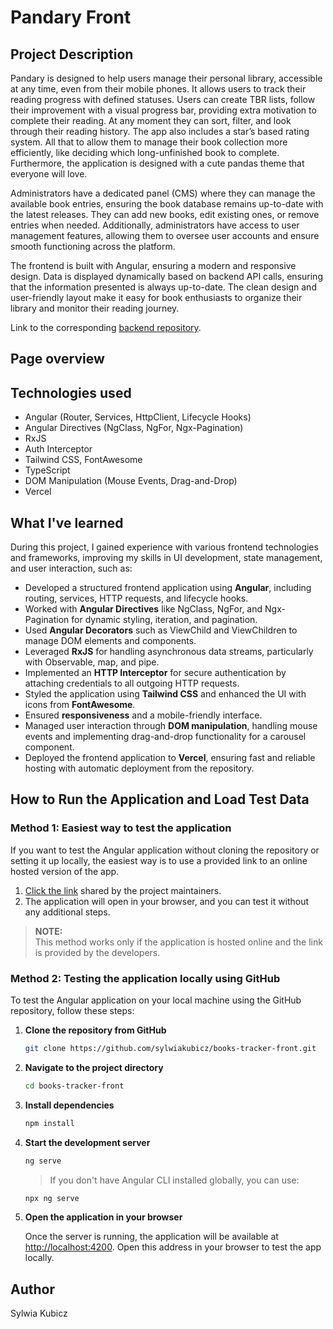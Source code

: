 # Pandary Front

## Project Description
Pandary is designed to help users manage their personal library, accessible at any time, even from their mobile phones. It allows users to track their reading progress with defined statuses. Users can create TBR lists, follow their improvement with a visual progress bar, providing extra motivation to complete their reading. At any moment they can sort, filter, and look through their reading history. The app also includes a star’s based rating system. All that to allow them to manage their book collection more efficiently, like deciding which long-unfinished book to complete. Furthermore, the application is designed with a cute pandas theme that everyone will love.

Administrators have a dedicated panel (CMS) where they can manage the available book entries, ensuring the book database remains up-to-date with the latest releases. They can add new books, edit existing ones, or remove entries when needed. Additionally, administrators have access to user management features, allowing them to oversee user accounts and ensure smooth functioning across the platform.

The frontend is built with Angular, ensuring a modern and responsive design. Data is displayed dynamically based on backend API calls, ensuring that the information presented is always up-to-date. The clean design and user-friendly layout make it easy for book enthusiasts to organize their library and monitor their reading journey.

Link to the corresponding [backend repository](https://github.com/sylwiakubicz/books-tracker-app).

## Page overview

## Technologies used
- Angular (Router, Services, HttpClient, Lifecycle Hooks)
- Angular Directives (NgClass, NgFor, Ngx-Pagination)
- RxJS
- Auth Interceptor
- Tailwind CSS, FontAwesome
- TypeScript
- DOM Manipulation (Mouse Events, Drag-and-Drop)
- Vercel

## What I've learned
During this project, I gained experience with various frontend technologies and frameworks, improving my skills in UI development, state management, and user interaction, such as:

- Developed a structured frontend application using **Angular**, including routing, services, HTTP requests, and lifecycle hooks.
- Worked with **Angular Directives** like NgClass, NgFor, and Ngx-Pagination for dynamic styling, iteration, and pagination.
- Used **Angular Decorators** such as ViewChild and ViewChildren to manage DOM elements and components.
- Leveraged **RxJS** for handling asynchronous data streams, particularly with Observable, map, and pipe.
- Implemented an **HTTP Interceptor** for secure authentication by attaching credentials to all outgoing HTTP requests.
- Styled the application using **Tailwind CSS** and enhanced the UI with icons from **FontAwesome**.
- Ensured **responsiveness** and a mobile-friendly interface.
- Managed user interaction through **DOM manipulation**, handling mouse events and implementing drag-and-drop functionality for a carousel component.
- Deployed the frontend application to **Vercel**, ensuring fast and reliable hosting with automatic deployment from the repository.

## How to Run the Application and Load Test Data

### Method 1: Easiest way to test the application
If you want to test the Angular application without cloning the repository or setting it up locally, the easiest way is to use a provided link to an online hosted version of the app.

1. [Click the link](https://pandary.vercel.app/) shared by the project maintainers.
2. The application will open in your browser, and you can test it without any additional steps.

> **NOTE:**  
> This method works only if the application is hosted online and the link is provided by the developers.

### Method 2: Testing the application locally using GitHub
To test the Angular application on your local machine using the GitHub repository, follow these steps:

1. **Clone the repository from GitHub**

    ```bash
    git clone https://github.com/sylwiakubicz/books-tracker-front.git
    ```

2. **Navigate to the project directory**

    ```bash
    cd books-tracker-front
    ```

3. **Install dependencies**

    ```bash
    npm install
    ```

4. **Start the development server**

    ```bash
    ng serve
    ```

    > If you don't have Angular CLI installed globally, you can use:

    ```bash
    npx ng serve
    ```

5. **Open the application in your browser**
   
   Once the server is running, the application will be available at [http://localhost:4200](http://localhost:4200). Open this address in your browser to test the app locally.

## Author
Sylwia Kubicz
